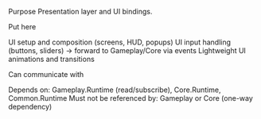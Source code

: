 Purpose
Presentation layer and UI bindings.

Put here

UI setup and composition (screens, HUD, popups)
UI input handling (buttons, sliders) → forward to Gameplay/Core via events
Lightweight UI animations and transitions

Can communicate with

Depends on: Gameplay.Runtime (read/subscribe), Core.Runtime, Common.Runtime
Must not be referenced by: Gameplay or Core (one-way dependency)